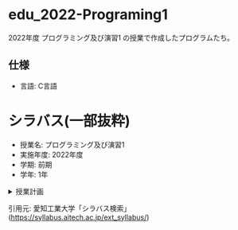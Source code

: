 # edu_2022-Programing1
2022年度 プログラミング及び演習1 の授業で作成したプログラムたち。  

## 仕様
- 言語: C言語

# シラバス(一部抜粋)
- 授業名: プログラミング及び演習1
- 実施年度: 2022年度
- 学期: 前期
- 学年: 1年

<details>
    <summary>授業計画</summary>

1. イントロダクション
プログラミングとは，エディタの使い方，例題プログラム作成
予習.PC操作に慣れる（2時間）、復習.操作を復習する，課題を実施する（3時間）

2. プログラムとコンピュータの基礎
OSコマンド，プログラムの構造，文字出力
予習.前回見直し，今回の資料確認（2時間）、復習.演習内容確認，課題実施（3時間）

3. データ型と演算
データ型と変数，文字入力，四則演算
予習.前回見直し，今回の資料確認（2時間）、復習.演習内容確認，課題実施（3時間）

4. 変数と書式
変数の型変換，書式，アルゴリズムとは
予習.前回見直し，今回の資料確認（2時間）、復習.演習内容確認，課題実施（3時間）

5. 制御構文（１）
if文を使った条件分岐
予習.前回見直し，今回の資料確認（2時間）、復習.演習内容確認，課題実施（3時間）

6. 繰り返し構文（１）
for文を使った繰り返しの基本構造
予習.前回見直し，今回の資料確認（2時間）、復習.演習内容確認，課題実施（3時間）

7. 復習（１）
演習による制御構文・繰り返し構文の復習
予習.これまでの資料・プログラムの見直し（3時間）、復習.できなかった演習課題に再度取り組む（2時間）

8. 繰り返し構文（２）
while文などを使った繰り返し，二重ループ
予習.前々回見直し，今回の資料確認（2時間）、復習.演習内容確認，課題実施（3時間）

9. 制御構文（２）と配列
switch文を使った条件分岐，配列の構造・定義・使い方
予習.前回見直し，今回の資料確認（2時間）、復習.演習内容確認，課題実施（3時間）

10. 復習（２）
演習による構文・配列の復習
予習.これまでの資料・プログラムの見直し（3時間）、復習.できなかった演習課題に再度取り組む（2時間）

11. 文字列と多次元配列
文字列，２次元配列の構造・定義・使い方
予習.前々回見直し，今回の資料確認（2時間）、復習.演習内容確認，課題実施（3時間）

12. 関数
関数の定義，組み込み関数の使い方，引数
予習.前回見直し，今回の資料確認（2時間）、復習.演習内容確認，課題実施（3時間）

13. 関数の応用とマクロ
自作関数の作り方・使い方，マクロの使い方
予習.前回見直し，今回の資料確認（2時間）、復習.演習内容確認，課題実施（3時間）

14. 総復習
演習による全体の総復習と補足事項の説明
予習.すべての資料・プログラムの見直し（3時間）、復習.できなかった演習課題に再度取り組む（2時間）

15. 最終課題報告会
受講内容を用いたオリジナルプログラム作成・発表・講評
予習.最終課題プログラムの作成（4時間）、復習.最終課題の振り返り（1時間）  
</details>

引用元: 愛知工業大学「シラバス検索」(https://syllabus.aitech.ac.jp/ext_syllabus/)
